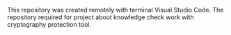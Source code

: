 This repository was created remotely with terminal Visual Studio Code. The repository required for project about knowledge check work with cryptography protection tool.
